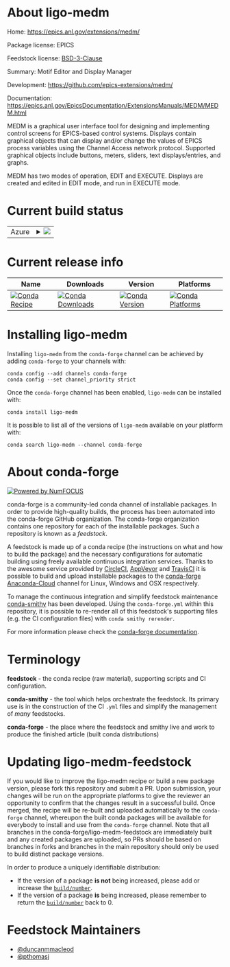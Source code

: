 About ligo-medm
===============

Home: https://epics.anl.gov/extensions/medm/

Package license: EPICS

Feedstock license: [BSD-3-Clause](https://github.com/conda-forge/ligo-medm-feedstock/blob/master/LICENSE.txt)

Summary: Motif Editor and Display Manager

Development: https://github.com/epics-extensions/medm/

Documentation: https://epics.anl.gov/EpicsDocumentation/ExtensionsManuals/MEDM/MEDM.html

MEDM is a graphical user interface tool for designing and implementing control
screens for EPICS-based control systems. Displays contain graphical objects that
can display and/or change the values of EPICS process variables using the
Channel Access network protocol. Supported graphical objects include buttons,
meters, sliders, text displays/entries, and graphs.

MEDM has two modes of operation, EDIT and EXECUTE. Displays are created and
edited in EDIT mode, and run in EXECUTE mode.


Current build status
====================


<table>
    
  <tr>
    <td>Azure</td>
    <td>
      <details>
        <summary>
          <a href="https://dev.azure.com/conda-forge/feedstock-builds/_build/latest?definitionId=15642&branchName=master">
            <img src="https://dev.azure.com/conda-forge/feedstock-builds/_apis/build/status/ligo-medm-feedstock?branchName=master">
          </a>
        </summary>
        <table>
          <thead><tr><th>Variant</th><th>Status</th></tr></thead>
          <tbody><tr>
              <td>linux_64</td>
              <td>
                <a href="https://dev.azure.com/conda-forge/feedstock-builds/_build/latest?definitionId=15642&branchName=master">
                  <img src="https://dev.azure.com/conda-forge/feedstock-builds/_apis/build/status/ligo-medm-feedstock?branchName=master&jobName=linux&configuration=linux_64_" alt="variant">
                </a>
              </td>
            </tr>
          </tbody>
        </table>
      </details>
    </td>
  </tr>
</table>

Current release info
====================

| Name | Downloads | Version | Platforms |
| --- | --- | --- | --- |
| [![Conda Recipe](https://img.shields.io/badge/recipe-ligo--medm-green.svg)](https://anaconda.org/conda-forge/ligo-medm) | [![Conda Downloads](https://img.shields.io/conda/dn/conda-forge/ligo-medm.svg)](https://anaconda.org/conda-forge/ligo-medm) | [![Conda Version](https://img.shields.io/conda/vn/conda-forge/ligo-medm.svg)](https://anaconda.org/conda-forge/ligo-medm) | [![Conda Platforms](https://img.shields.io/conda/pn/conda-forge/ligo-medm.svg)](https://anaconda.org/conda-forge/ligo-medm) |

Installing ligo-medm
====================

Installing `ligo-medm` from the `conda-forge` channel can be achieved by adding `conda-forge` to your channels with:

```
conda config --add channels conda-forge
conda config --set channel_priority strict
```

Once the `conda-forge` channel has been enabled, `ligo-medm` can be installed with:

```
conda install ligo-medm
```

It is possible to list all of the versions of `ligo-medm` available on your platform with:

```
conda search ligo-medm --channel conda-forge
```


About conda-forge
=================

[![Powered by
NumFOCUS](https://img.shields.io/badge/powered%20by-NumFOCUS-orange.svg?style=flat&colorA=E1523D&colorB=007D8A)](https://numfocus.org)

conda-forge is a community-led conda channel of installable packages.
In order to provide high-quality builds, the process has been automated into the
conda-forge GitHub organization. The conda-forge organization contains one repository
for each of the installable packages. Such a repository is known as a *feedstock*.

A feedstock is made up of a conda recipe (the instructions on what and how to build
the package) and the necessary configurations for automatic building using freely
available continuous integration services. Thanks to the awesome service provided by
[CircleCI](https://circleci.com/), [AppVeyor](https://www.appveyor.com/)
and [TravisCI](https://travis-ci.com/) it is possible to build and upload installable
packages to the [conda-forge](https://anaconda.org/conda-forge)
[Anaconda-Cloud](https://anaconda.org/) channel for Linux, Windows and OSX respectively.

To manage the continuous integration and simplify feedstock maintenance
[conda-smithy](https://github.com/conda-forge/conda-smithy) has been developed.
Using the ``conda-forge.yml`` within this repository, it is possible to re-render all of
this feedstock's supporting files (e.g. the CI configuration files) with ``conda smithy rerender``.

For more information please check the [conda-forge documentation](https://conda-forge.org/docs/).

Terminology
===========

**feedstock** - the conda recipe (raw material), supporting scripts and CI configuration.

**conda-smithy** - the tool which helps orchestrate the feedstock.
                   Its primary use is in the construction of the CI ``.yml`` files
                   and simplify the management of *many* feedstocks.

**conda-forge** - the place where the feedstock and smithy live and work to
                  produce the finished article (built conda distributions)


Updating ligo-medm-feedstock
============================

If you would like to improve the ligo-medm recipe or build a new
package version, please fork this repository and submit a PR. Upon submission,
your changes will be run on the appropriate platforms to give the reviewer an
opportunity to confirm that the changes result in a successful build. Once
merged, the recipe will be re-built and uploaded automatically to the
`conda-forge` channel, whereupon the built conda packages will be available for
everybody to install and use from the `conda-forge` channel.
Note that all branches in the conda-forge/ligo-medm-feedstock are
immediately built and any created packages are uploaded, so PRs should be based
on branches in forks and branches in the main repository should only be used to
build distinct package versions.

In order to produce a uniquely identifiable distribution:
 * If the version of a package **is not** being increased, please add or increase
   the [``build/number``](https://docs.conda.io/projects/conda-build/en/latest/resources/define-metadata.html#build-number-and-string).
 * If the version of a package **is** being increased, please remember to return
   the [``build/number``](https://docs.conda.io/projects/conda-build/en/latest/resources/define-metadata.html#build-number-and-string)
   back to 0.

Feedstock Maintainers
=====================

* [@duncanmmacleod](https://github.com/duncanmmacleod/)
* [@pthomasj](https://github.com/pthomasj/)

